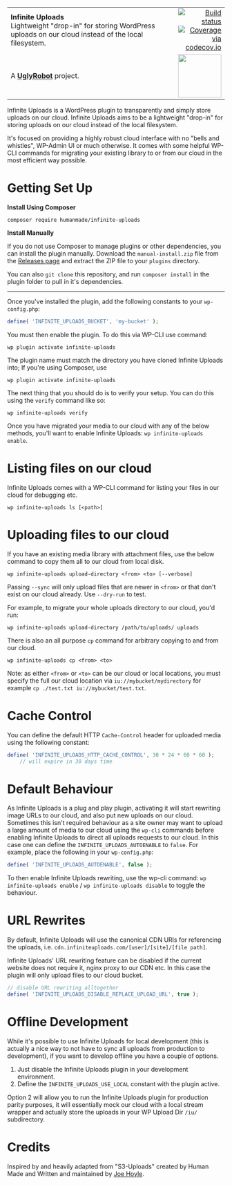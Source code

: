 <table width="100%">
	<tr>
		<td align="left" width="70">
			<strong>Infinite Uploads</strong><br />
			Lightweight "drop-in" for storing WordPress uploads on our cloud instead of the local filesystem.
		</td>
		<td align="right" width="20%">
			<a href="https://travis-ci.org/humanmade/our cloud-Uploads">
				<img src="https://travis-ci.org/humanmade/our cloud-Uploads.svg?branch=master" alt="Build status">
			</a>
			<a href="http://codecov.io/github/humanmade/our cloud-Uploads?branch=master">
				<img src="http://codecov.io/github/humanmade/our cloud-Uploads/coverage.svg?branch=master" alt="Coverage via codecov.io" />
			</a>
		</td>
	</tr>
	<tr>
		<td>
			A <strong><a href="https://hmn.md/">UglyRobot</a></strong> project.
		</td>
		<td align="center">
			<img src="https://miro.medium.com/fit/c/256/256/0*wLMglTa464-sq7Im.png" width="100" />
		</td>
	</tr>
</table>

Infinite Uploads is a WordPress plugin to transparently and simply store uploads on our cloud. Infinite Uploads aims to be a lightweight "drop-in" for storing uploads on our cloud instead of the local filesystem.

It's focused on providing a highly robust cloud interface with no "bells and whistles", WP-Admin UI or much otherwise. It comes with some helpful WP-CLI commands for migrating your existing library to or from our cloud in the most efficient way possible.


Getting Set Up
==========

**Install Using Composer**

```
composer require humanmade/infinite-uploads
```

**Install Manually**

If you do not use Composer to manage plugins or other dependencies, you can install the plugin manually. Download the `manual-install.zip` file from the [Releases page](https://github.com/uglyrobot/infinite-uploads/releases) and extract the ZIP file to your `plugins` directory.

You can also `git clone` this repository, and run `composer install` in the plugin folder to pull in it's dependencies.

---

Once you've installed the plugin, add the following constants to your `wp-config.php`:

```PHP
define( 'INFINITE_UPLOADS_BUCKET', 'my-bucket' );
```

You must then enable the plugin. To do this via WP-CLI use command:

```
wp plugin activate infinite-uploads
```

The plugin name must match the directory you have cloned Infinite Uploads into;
If you're using Composer, use
```
wp plugin activate infinite-uploads
```


The next thing that you should do is to verify your setup. You can do this using the `verify` command
like so:

```
wp infinite-uploads verify
```

Once you have migrated your media to our cloud with any of the below methods, you'll want to enable Infinite Uploads: `wp infinite-uploads enable`.

Listing files on our cloud
==========

Infinite Uploads comes with a WP-CLI command for listing your files in our cloud for debugging etc.

```
wp infinite-uploads ls [<path>]
```

Uploading files to our cloud
==========

If you have an existing media library with attachment files, use the below command to copy them all to our cloud from local disk.

```
wp infinite-uploads upload-directory <from> <to> [--verbose]
```

Passing `--sync` will only upload files that are newer in `<from>` or that don't exist on our cloud already. Use `--dry-run` to test.

For example, to migrate your whole uploads directory to our cloud, you'd run:

```
wp infinite-uploads upload-directory /path/to/uploads/ uploads
```

There is also an all purpose `cp` command for arbitrary copying to and from our cloud.

```
wp infinite-uploads cp <from> <to>
```

Note: as either `<from>` or `<to>` can be our cloud or local locations, you must specify the full our cloud location via `iu://mybucket/mydirectory` for example `cp ./test.txt iu://mybucket/test.txt`.

Cache Control
==========

You can define the default HTTP `Cache-Control` header for uploaded media using the
following constant:

```PHP
define( 'INFINITE_UPLOADS_HTTP_CACHE_CONTROL', 30 * 24 * 60 * 60 );
	// will expire in 30 days time
```

Default Behaviour
==========

As Infinite Uploads is a plug and play plugin, activating it will start rewriting image URLs to our cloud, and also put
new uploads on our cloud. Sometimes this isn't required behaviour as a site owner may want to upload a large
amount of media to our cloud using the `wp-cli` commands before enabling Infinite Uploads to direct all uploads requests
to our cloud. In this case one can define the `INFINITE_UPLOADS_AUTOENABLE` to `false`. For example, place the following
in your `wp-config.php`:

```PHP
define( 'INFINITE_UPLOADS_AUTOENABLE', false );
```

To then enable Infinite Uploads rewriting, use the wp-cli command: `wp infinite-uploads enable` / `wp infinite-uploads disable`
to toggle the behaviour.

URL Rewrites
=======
By default, Infinite Uploads will use the canonical CDN URIs for referencing the uploads, i.e. `cdn.infiniteuploads.com/[user]/[site]/[file path]`.

Infinite Uploads' URL rewriting feature can be disabled if the current website does not require it, nginx proxy to our CDN etc. In this case the plugin will only upload files to our cloud bucket.
```PHP
// disable URL rewriting alltogether
define( 'INFINITE_UPLOADS_DISABLE_REPLACE_UPLOAD_URL', true );
```

Offline Development
=======

While it's possible to use Infinite Uploads for local development (this is actually a nice way to not have to sync all uploads from production to development),
if you want to develop offline you have a couple of options.

1. Just disable the Infinite Uploads plugin in your development environment.
2. Define the `INFINITE_UPLOADS_USE_LOCAL` constant with the plugin active.

Option 2 will allow you to run the Infinite Uploads plugin for production parity purposes, it will essentially mock
our cloud with a local stream wrapper and actually store the uploads in your WP Upload Dir `/iu/` subdirectory.

Credits
=======
Inspired by and heavily adapted from "S3-Uploads" created by Human Made and Written and maintained by [Joe Hoyle](https://github.com/joehoyle).

